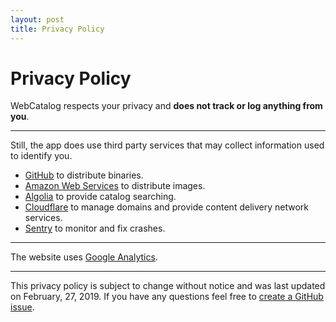 ```yaml
---
layout: post
title: Privacy Policy
---
```


# Privacy Policy

WebCatalog respects your privacy and **does not track or log anything from you**.

* * *

Still, the app does use third party services that may collect information used to identify you.

* [GitHub](https://help.github.com/articles/github-privacy-statement/) to distribute binaries.
* [Amazon Web Services](https://aws.amazon.com/privacy/) to distribute images.
* [Algolia](https://www.algolia.com/policies/privacy) to provide catalog searching.
* [Cloudflare](https://www.algolia.com/policies/privacy) to manage domains and provide content delivery network services.
* [Sentry](https://sentry.io/privacy/) to monitor and fix crashes.

* * *

The website uses [Google Analytics](https://support.google.com/analytics/answer/6004245?hl=en).

* * *

This privacy policy is subject to change without notice and was last updated on February, 27, 2019. If you have any questions feel free to [create a GitHub issue](https://github.com/quanglam2807/webcatalog/issues).
